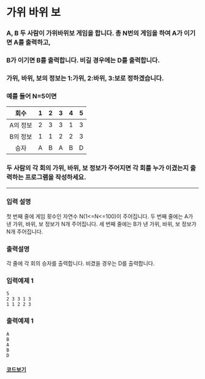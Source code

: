 # 가위 바위 보

### A, B 두 사람이 가위바위보 게임을 합니다. 총 N번의 게임을 하여 A가 이기면 A를 출력하고,

### B가 이기면 B를 출력합니다. 비길 경우에는 D를 출력합니다.

### 가위, 바위, 보의 정보는 1:가위, 2:바위, 3:보로 정하겠습니다.

### 예를 들어 N=5이면

<div align="center">

|   회수   |  1  |  2  |  3  |  4  |  5  |
| :------: | :-: | :-: | :-: | :-: | :-: |
| A의 정보 |  2  |  3  |  3  |  1  |  3  |
| B의 정보 |  1  |  1  |  2  |  2  |  3  |
|   승자   |  A  |  B  |  A  |  B  |  D  |

</div>

### 두 사람의 각 회의 가위, 바위, 보 정보가 주어지면 각 회를 누가 이겼는지 출력하는 프로그램을 작성하세요.

---

### 입력 설명

첫 번째 줄에 게임 횟수인 자연수 N(1<=N<=100)이 주어집니다.
두 번째 줄에는 A가 낸 가위, 바위, 보 정보가 N개 주어집니다.
세 번째 줄에는 B가 낸 가위, 바위, 보 정보가 N개 주어집니다.

### 출력설명

각 줄에 각 회의 승자를 출력합니다. 비겼을 경우는 D를 출력합니다.

### 입력예제 1

```
5
2 3 3 1 3
1 1 2 2 3
```

### 출력예제 1

```
A
B
A
B
D
```

#### [코드보기](./solution.js)
